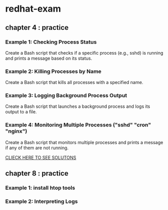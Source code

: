 # redhat-exam

## chapter 4 : practice

### Example 1: Checking Process Status
Create a Bash script that checks if a specific process (e.g., sshd) is running and prints a message based on its status.  

### Example 2: Killing Processes by Name
Create a Bash script that kills all processes with a specified name.

### Example 3: Logging Background Process Output
Create a Bash script that launches a background process and logs its output to a file.

### Example 4: Monitoring Multiple Processes ("sshd" "cron" "nginx")
Create a Bash script that monitors multiple processes and prints a message if any of them are not running.

[CLIECK HERE TO SEE SOLUTONS](./chapter4/README.md)


## chapter 8 : practice
### Example 1: install htop tools
### Example 2: Interpreting Logs